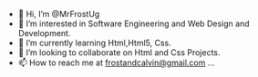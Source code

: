 - 👋 Hi, I’m @MrFrostUg
- 👀 I’m interested in Software Engineering and Web Design and Development.
- 🌱 I’m currently learning Html,Html5, Css.
- 💞️ I’m looking to collaborate on Html and Css Projects.
- 📫 How to reach me at frostandcalvin@gmail.com ...

<!---
MrFrostUg/MrFrostUg is a ✨ special ✨ repository because its `README.md` (this file) appears on your GitHub profile.
You can click the Preview link to take a look at your changes.
--->
